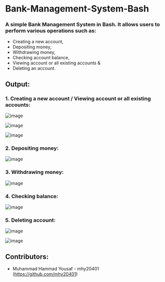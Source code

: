 # Bank-Management-System-Bash

### A simple Bank Management System in Bash. It allows users to perform various operations such as:
-  Creating a new account,
-  Depositing money,
-  Withdrawing money,
-  Checking account balance,
-  Viewing account or all existing accounts &
-  Deleting an account.

## Output:
### 1. Creating a new account / Viewing account or all existing accounts:
![image](https://github.com/mhy20401/Bank-Management-System-Bash/assets/99351091/47213295-a9b5-4c66-8c7e-5e823f360d43)

![image](https://github.com/mhy20401/Bank-Management-System-Bash/assets/99351091/cf33f88b-6834-4422-84cc-a65ca69e1aac)

![image](https://github.com/mhy20401/Bank-Management-System-Bash/assets/99351091/3826d325-f1b2-41b5-8fc6-752b15df8eb4)

### 2. Depositing money:
![image](https://github.com/mhy20401/Bank-Management-System-Bash/assets/99351091/c09ab944-9cb9-4a1b-8878-76209ece289c)

### 3. Withdrawing money:
![image](https://github.com/mhy20401/Bank-Management-System-Bash/assets/99351091/fc37f789-564b-4f12-bb59-424488a87392)

### 4. Checking balance:
![image](https://github.com/mhy20401/Bank-Management-System-Bash/assets/99351091/199c53d7-ef1b-4de2-8109-7c8bc847b860)

### 5. Deleting account:
![image](https://github.com/mhy20401/Bank-Management-System-Bash/assets/99351091/4080c94c-4551-4293-aa02-2c0a98af358a)

![image](https://github.com/mhy20401/Bank-Management-System-Bash/assets/99351091/e47a09d1-d917-466d-adc7-9ba616af629b)

## Contributors:
-  Muhammad Hammad Yousaf - mhy20401 (https://github.com/mhy20401)
